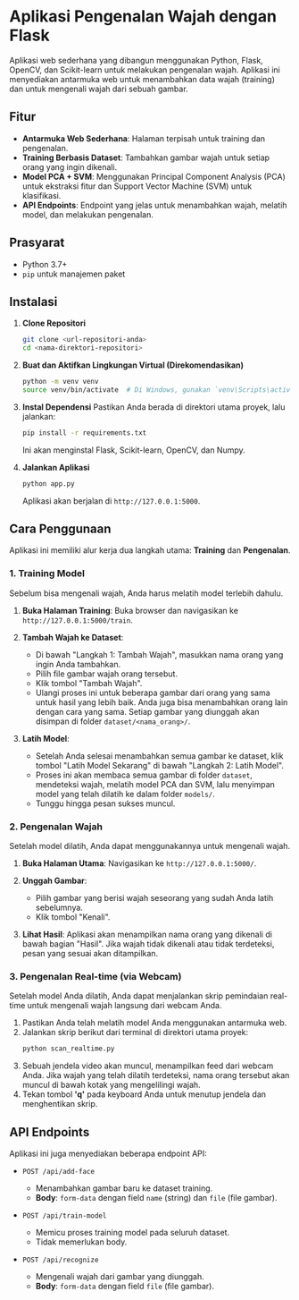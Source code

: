 # Aplikasi Pengenalan Wajah dengan Flask

Aplikasi web sederhana yang dibangun menggunakan Python, Flask, OpenCV, dan Scikit-learn untuk melakukan pengenalan wajah. Aplikasi ini menyediakan antarmuka web untuk menambahkan data wajah (training) dan untuk mengenali wajah dari sebuah gambar.

## Fitur

-   **Antarmuka Web Sederhana**: Halaman terpisah untuk training dan pengenalan.
-   **Training Berbasis Dataset**: Tambahkan gambar wajah untuk setiap orang yang ingin dikenali.
-   **Model PCA + SVM**: Menggunakan Principal Component Analysis (PCA) untuk ekstraksi fitur dan Support Vector Machine (SVM) untuk klasifikasi.
-   **API Endpoints**: Endpoint yang jelas untuk menambahkan wajah, melatih model, dan melakukan pengenalan.

## Prasyarat

-   Python 3.7+
-   `pip` untuk manajemen paket

## Instalasi

1.  **Clone Repositori**
    ```bash
    git clone <url-repositori-anda>
    cd <nama-direktori-repositori>
    ```

2.  **Buat dan Aktifkan Lingkungan Virtual (Direkomendasikan)**
    ```bash
    python -m venv venv
    source venv/bin/activate  # Di Windows, gunakan `venv\Scripts\activate`
    ```

3.  **Instal Dependensi**
    Pastikan Anda berada di direktori utama proyek, lalu jalankan:
    ```bash
    pip install -r requirements.txt
    ```
    Ini akan menginstal Flask, Scikit-learn, OpenCV, dan Numpy.

4.  **Jalankan Aplikasi**
    ```bash
    python app.py
    ```
    Aplikasi akan berjalan di `http://127.0.0.1:5000`.

## Cara Penggunaan

Aplikasi ini memiliki alur kerja dua langkah utama: **Training** dan **Pengenalan**.

### 1. Training Model

Sebelum bisa mengenali wajah, Anda harus melatih model terlebih dahulu.

1.  **Buka Halaman Training**: Buka browser dan navigasikan ke `http://127.0.0.1:5000/train`.

2.  **Tambah Wajah ke Dataset**:
    -   Di bawah "Langkah 1: Tambah Wajah", masukkan nama orang yang ingin Anda tambahkan.
    -   Pilih file gambar wajah orang tersebut.
    -   Klik tombol "Tambah Wajah".
    -   Ulangi proses ini untuk beberapa gambar dari orang yang sama untuk hasil yang lebih baik. Anda juga bisa menambahkan orang lain dengan cara yang sama. Setiap gambar yang diunggah akan disimpan di folder `dataset/<nama_orang>/`.

3.  **Latih Model**:
    -   Setelah Anda selesai menambahkan semua gambar ke dataset, klik tombol "Latih Model Sekarang" di bawah "Langkah 2: Latih Model".
    -   Proses ini akan membaca semua gambar di folder `dataset`, mendeteksi wajah, melatih model PCA dan SVM, lalu menyimpan model yang telah dilatih ke dalam folder `models/`.
    -   Tunggu hingga pesan sukses muncul.

### 2. Pengenalan Wajah

Setelah model dilatih, Anda dapat menggunakannya untuk mengenali wajah.

1.  **Buka Halaman Utama**: Navigasikan ke `http://127.0.0.1:5000/`.

2.  **Unggah Gambar**:
    -   Pilih gambar yang berisi wajah seseorang yang sudah Anda latih sebelumnya.
    -   Klik tombol "Kenali".

3.  **Lihat Hasil**: Aplikasi akan menampilkan nama orang yang dikenali di bawah bagian "Hasil". Jika wajah tidak dikenali atau tidak terdeteksi, pesan yang sesuai akan ditampilkan.

### 3. Pengenalan Real-time (via Webcam)

Setelah model Anda dilatih, Anda dapat menjalankan skrip pemindaian real-time untuk mengenali wajah langsung dari webcam Anda.

1.  Pastikan Anda telah melatih model Anda menggunakan antarmuka web.
2.  Jalankan skrip berikut dari terminal di direktori utama proyek:
    ```bash
    python scan_realtime.py
    ```
3.  Sebuah jendela video akan muncul, menampilkan feed dari webcam Anda. Jika wajah yang telah dilatih terdeteksi, nama orang tersebut akan muncul di bawah kotak yang mengelilingi wajah.
4.  Tekan tombol **'q'** pada keyboard Anda untuk menutup jendela dan menghentikan skrip.

## API Endpoints

Aplikasi ini juga menyediakan beberapa endpoint API:

-   `POST /api/add-face`
    -   Menambahkan gambar baru ke dataset training.
    -   **Body**: `form-data` dengan field `name` (string) dan `file` (file gambar).

-   `POST /api/train-model`
    -   Memicu proses training model pada seluruh dataset.
    -   Tidak memerlukan body.

-   `POST /api/recognize`
    -   Mengenali wajah dari gambar yang diunggah.
    -   **Body**: `form-data` dengan field `file` (file gambar).